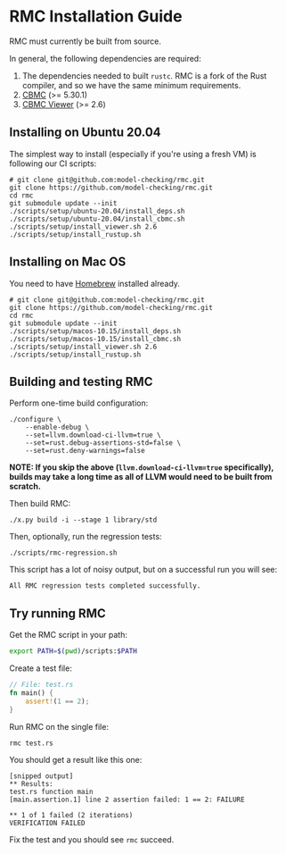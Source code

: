 # RMC Installation Guide

RMC must currently be built from source.

In general, the following dependencies are required:

1. The dependencies needed to built `rustc`. RMC is a fork of the Rust compiler, and so we have the same minimum requirements.
2. [CBMC](https://github.com/diffblue/cbmc) (>= 5.30.1)
3. [CBMC Viewer](https://github.com/awslabs/aws-viewer-for-cbmc) (>= 2.6)

## Installing on Ubuntu 20.04

The simplest way to install (especially if you're using a fresh VM) is following our CI scripts:

```
# git clone git@github.com:model-checking/rmc.git
git clone https://github.com/model-checking/rmc.git
cd rmc
git submodule update --init
./scripts/setup/ubuntu-20.04/install_deps.sh
./scripts/setup/ubuntu-20.04/install_cbmc.sh
./scripts/setup/install_viewer.sh 2.6
./scripts/setup/install_rustup.sh
```

## Installing on Mac OS

You need to have [Homebrew](https://brew.sh/) installed already.

```
# git clone git@github.com:model-checking/rmc.git
git clone https://github.com/model-checking/rmc.git
cd rmc
git submodule update --init
./scripts/setup/macos-10.15/install_deps.sh
./scripts/setup/macos-10.15/install_cbmc.sh
./scripts/setup/install_viewer.sh 2.6
./scripts/setup/install_rustup.sh
```

## Building and testing RMC

Perform one-time build configuration:

```
./configure \
    --enable-debug \
    --set=llvm.download-ci-llvm=true \
    --set=rust.debug-assertions-std=false \
    --set=rust.deny-warnings=false
```

**NOTE: If you skip the above (`llvm.download-ci-llvm=true` specifically), builds may take a long time as all of LLVM would need to be built from scratch.**

Then build RMC:

```
./x.py build -i --stage 1 library/std
```

Then, optionally, run the regression tests:

```
./scripts/rmc-regression.sh
```

This script has a lot of noisy output, but on a successful run you will see:

```
All RMC regression tests completed successfully.
```

## Try running RMC

Get the RMC script in your path:

```bash
export PATH=$(pwd)/scripts:$PATH
```

Create a test file:

```rust
// File: test.rs
fn main() {
    assert!(1 == 2);
}
```

Run RMC on the single file:

```
rmc test.rs
```

You should get a result like this one:

```
[snipped output]
** Results:
test.rs function main
[main.assertion.1] line 2 assertion failed: 1 == 2: FAILURE

** 1 of 1 failed (2 iterations)
VERIFICATION FAILED
```

Fix the test and you should see `rmc` succeed.
